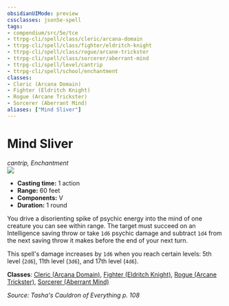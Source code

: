 ```yaml
---
obsidianUIMode: preview
cssclasses: json5e-spell
tags:
- compendium/src/5e/tce
- ttrpg-cli/spell/class/cleric/arcana-domain
- ttrpg-cli/spell/class/fighter/eldritch-knight
- ttrpg-cli/spell/class/rogue/arcane-trickster
- ttrpg-cli/spell/class/sorcerer/aberrant-mind
- ttrpg-cli/spell/level/cantrip
- ttrpg-cli/spell/school/enchantment
classes:
- Cleric (Arcana Domain)
- Fighter (Eldritch Knight)
- Rogue (Arcane Trickster)
- Sorcerer (Aberrant Mind)
aliases: ["Mind Sliver"]
---
```

# Mind Sliver
*cantrip, Enchantment*  
![](/3-Mechanics/CLI/spells/img/mind-sliver.webp#right)  

- **Casting time:** 1 action
- **Range:** 60 feet
- **Components:** V
- **Duration:** 1 round

You drive a disorienting spike of psychic energy into the mind of one creature you can see within range. The target must succeed on an Intelligence saving throw or take `1d6` psychic damage and subtract `1d4` from the next saving throw it makes before the end of your next turn.

This spell's damage increases by `1d6` when you reach certain levels: 5th level (`2d6`), 11th level (`3d6`), and 17th level (`4d6`).

**Classes**: [Cleric (Arcana Domain)](/3-Mechanics/CLI/classes/cleric-arcana-domain-scag.md), [Fighter (Eldritch Knight)](/3-Mechanics/CLI/classes/fighter-eldritch-knight.md), [Rogue (Arcane Trickster)](/3-Mechanics/CLI/classes/rogue-arcane-trickster.md), [Sorcerer (Aberrant Mind)](/3-Mechanics/CLI/classes/sorcerer-aberrant-mind-tce.md)

*Source: Tasha's Cauldron of Everything p. 108*